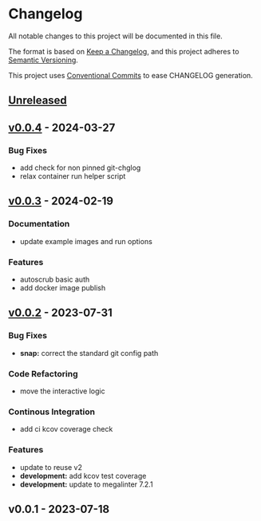# Changelog

All notable changes to this project will be documented in this file.

The format is based on [Keep a Changelog](https://keepachangelog.com/en/1.0.0/),
and this project adheres to [Semantic Versioning](https://semver.org/spec/v2.0.0.html).

This project uses [Conventional Commits](https://www.conventionalcommits.org) to ease CHANGELOG generation.



<a name="unreleased"></a>
## [Unreleased]


<a name="v0.0.4"></a>
## [v0.0.4] - 2024-03-27
### Bug Fixes
- add check for non pinned git-chglog
- relax container run helper script


<a name="v0.0.3"></a>
## [v0.0.3] - 2024-02-19
### Documentation
- update example images and run options

### Features
- autoscrub basic auth
- add docker image publish


<a name="v0.0.2"></a>
## [v0.0.2] - 2023-07-31
### Bug Fixes
- **snap:** correct the standard git config path

### Code Refactoring
- move the interactive logic

### Continous Integration
- add ci kcov coverage check

### Features
- update to reuse v2
- **development:** add kcov test coverage
- **development:** update to megalinter 7.2.1


<a name="v0.0.1"></a>
## v0.0.1 - 2023-07-18

[Unreleased]: https://github.com/janderssonse/changelog-tag/compare/v0.0.4...HEAD
[v0.0.4]: https://github.com/janderssonse/changelog-tag/compare/v0.0.3...v0.0.4
[v0.0.3]: https://github.com/janderssonse/changelog-tag/compare/v0.0.2...v0.0.3
[v0.0.2]: https://github.com/janderssonse/changelog-tag/compare/v0.0.1...v0.0.2
